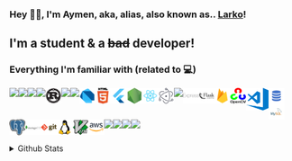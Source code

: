 ### Hey 👋🏼, I'm Aymen, aka, alias, also known as.. [Larko][aymdj]!

## I'm a student & a ~~bad~~ developer!

### Everything I'm familiar with (related to 💻)
<p align="left"><img src="https://cdn.jsdelivr.net/npm/programming-languages-logos/src/python/python.png" height="28px" align="left"/>
<img src="https://cdn.jsdelivr.net/npm/programming-languages-logos/src/javascript/javascript.png" height="28px" align="left"/>
<img src="https://cdn.jsdelivr.net/npm/programming-languages-logos/src/typescript/typescript.png" height="28px" align="left"/>
<img src="https://cdn.jsdelivr.net/npm/programming-languages-logos/src/cpp/cpp.png" height="28px" align="left"/>
<img src="https://raw.githubusercontent.com/github/explore/80688e429a7d4ef2fca1e82350fe8e3517d3494d/topics/rust/rust.png" height="28px" align="left"/>  
<img src="https://cdn.jsdelivr.net/npm/programming-languages-logos/src/java/java.png" height="28px" align="left"/>
<img src="https://cdn.jsdelivr.net/npm/programming-languages-logos/src/csharp/csharp.png" height="28px" align="left"/>
<img src="https://raw.githubusercontent.com/github/explore/80688e429a7d4ef2fca1e82350fe8e3517d3494d/topics/dart/dart.png" height="28px" align="left"/>
<img src="https://raw.githubusercontent.com/github/explore/80688e429a7d4ef2fca1e82350fe8e3517d3494d/topics/html/html.png" height="28px" align="left"/>
<img src="https://raw.githubusercontent.com/github/explore/cebd63002168a05a6a642f309227eefeccd92950/topics/flutter/flutter.png" height="28px" align="left"/>
<img src="https://raw.githubusercontent.com/github/explore/80688e429a7d4ef2fca1e82350fe8e3517d3494d/topics/nodejs/nodejs.png" height="28px" align="left"/>
<img src="https://raw.githubusercontent.com/github/explore/80688e429a7d4ef2fca1e82350fe8e3517d3494d/topics/react/react.png" height="28px" align="left"/>
<img src="https://raw.githubusercontent.com/github/explore/80688e429a7d4ef2fca1e82350fe8e3517d3494d/topics/electron/electron.png" height="28px" align="left"/>
<img src="https://avatars2.githubusercontent.com/u/33663932?s=200&v=4" height="28px" align="left"/>
<img src="https://raw.githubusercontent.com/github/explore/80688e429a7d4ef2fca1e82350fe8e3517d3494d/topics/express/express.png" height="28px" align="left"/>
<img src="https://raw.githubusercontent.com/github/explore/80688e429a7d4ef2fca1e82350fe8e3517d3494d/topics/flask/flask.png" height="28px" align="left"/>
<img src="https://raw.githubusercontent.com/github/explore/80688e429a7d4ef2fca1e82350fe8e3517d3494d/topics/firebase/firebase.png" height="28px" align="left"/>
<img src="https://raw.githubusercontent.com/github/explore/80688e429a7d4ef2fca1e82350fe8e3517d3494d/topics/opencv/opencv.png" height="28px" align="left"/>
<img src="https://raw.githubusercontent.com/github/explore/80688e429a7d4ef2fca1e82350fe8e3517d3494d/topics/visual-studio-code/visual-studio-code.png" height="40px" align="left"/>
<img src="https://raw.githubusercontent.com/github/explore/80688e429a7d4ef2fca1e82350fe8e3517d3494d/topics/sql/sql.png" height="28px" align="left"/>
<img src="https://raw.githubusercontent.com/github/explore/80688e429a7d4ef2fca1e82350fe8e3517d3494d/topics/mysql/mysql.png" height="28px" align="left"/>
<img src="https://raw.githubusercontent.com/github/explore/80688e429a7d4ef2fca1e82350fe8e3517d3494d/topics/postgresql/postgresql.png" height="28px" align="left"/>
<img src="https://raw.githubusercontent.com/github/explore/80688e429a7d4ef2fca1e82350fe8e3517d3494d/topics/mongodb/mongodb.png" height="28px" align="left"/>
<img src="https://raw.githubusercontent.com/github/explore/80688e429a7d4ef2fca1e82350fe8e3517d3494d/topics/git/git.png" height="28px" align="left"/>
<img src="https://raw.githubusercontent.com/github/explore/80688e429a7d4ef2fca1e82350fe8e3517d3494d/topics/linux/linux.png" height="28px" align="left"/>
<img src="https://raw.githubusercontent.com/github/explore/80688e429a7d4ef2fca1e82350fe8e3517d3494d/topics/vim/vim.png" height="28px" align="left"/>
<img src="https://raw.githubusercontent.com/github/explore/fbceb94436312b6dacde68d122a5b9c7d11f9524/topics/aws/aws.png" height="28px" align="left"/>
<img src="https://avatars0.githubusercontent.com/u/2810941?s=200&v=4" height="28px" align="left"/>
<img src="https://avatars0.githubusercontent.com/u/2854298?s=200&v=4" height="28px" align="left"/>
<img src="https://avatars0.githubusercontent.com/u/3717923?s=200&v=4" height="28px" align="left"/>
<img src="https://avatars3.githubusercontent.com/u/10998651?s=200&v=4" height="28px" align="left"/>
</p>

<br/><br/><br/><br/><br/>

<details>
  <summary>Github Stats</summary>
  
  <br/>
  
[![Top Langs](https://github-readme-stats.vercel.app/api/top-langs/?username=larkooo&langs_count=8&layout=compact&hide=css,html,lua&count_private=true&show_icons=true)](https://github.com/larkooo/github-readme-stats)
  ![Anurag's github stats](https://github-readme-stats.vercel.app/api?username=larkooo&hide=stars&count_private=true&show_icons=true)
</details>


[five]: https://github.com/Five-bot
[slr]: https://github.com/Starlinkradar
[aymdj]: https://aymdj.me/
[twitter]: https://twitter.com/aym_dm
